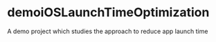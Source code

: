 # demoiOSLaunchTimeOptimization
A demo project which studies the approach to reduce app launch time
